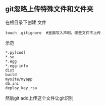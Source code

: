 ## git忽略上传特殊文件和文件夹

在根目录下创建 文件 

```
touch .gitignore  #里面写入声明，哪些文件不上传
```

示范

```
*.py[cod]
*.so
*.egg
*.egg-info
dist
build
mysite/myapp
db.ini
deploy_key_rsa
```

然后git add上传这个文件让git识别